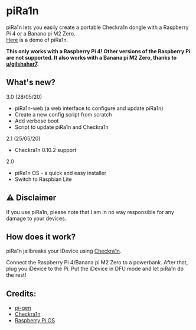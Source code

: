 # piRa1n
piRa1n lets you easily create a portable Checkra1n dongle with a Raspberry Pi 4 or a Banana pi M2 Zero.\
[Here](https://youtu.be/lqGb8SG-VII) is a demo of piRa1n.

**This only works with a Raspberry Pi 4! Other versions of the Raspberry Pi are not supported. It also works with a Banana pi M2 Zero, thanks to [u/gilshahar7](https://www.reddit.com/user/gilshahar7/).**

## What's new?
3.0 (28/05/20)
- piRa1n-web (a web interface to configure and update piRa1n)
- Create a new config script from scratch
- Add verbose boot
- Script to update piRa1n and Checkra1n

2.1 (25/05/20)
- Checkra1n 0.10.2 support

2.0
- piRa1n OS - a quick and easy installer
- Switch to Raspbian Lite

## ⚠️ Disclaimer
If you use piRa1n, please note that I am in no way responsible for any damage to your devices.

## How does it work?
piRa1n jailbreaks your iDevice using [Checkra1n](https://checkra.in/).

Connect the Raspberry Pi 4/Banana pi M2 Zero to a powerbank. After that, plug you iDevice to the Pi. Put the iDevice in DFU mode and let piRa1n do the rest!

## Credits:
- [pi-gen](https://github.com/RPi-Distro/Pi-gen)
- [Checkra1n](https://checkra.in)
- [Raspberry Pi OS](https://www.raspberrypi.org/downloads/raspbian/)

